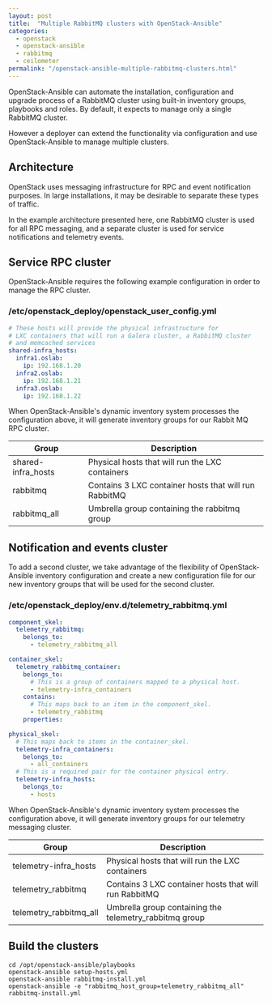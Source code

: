```yaml
---
layout: post
title:  "Multiple RabbitMQ clusters with OpenStack-Ansible"
categories:
  - openstack
  - openstack-ansible
  - rabbitmq
  - ceilometer
permalink: "/openstack-ansible-multiple-rabbitmq-clusters.html"
---
```

OpenStack-Ansible can automate the installation, configuration and upgrade process of a RabbitMQ cluster using built-in inventory groups, playbooks and roles. By default, it expects to manage only a single RabbitMQ cluster.

However a deployer can extend the functionality via configuration and use OpenStack-Ansible to manage multiple clusters.

## Architecture

OpenStack uses messaging infrastructure for RPC and event notification purposes. In large installations, it may be desirable to separate these types of traffic.

In the example architecture presented here, one RabbitMQ cluster is used for all RPC messaging, and a separate cluster is used for service notifications and telemetry events.

## Service RPC cluster

OpenStack-Ansible requires the following example configuration in order to manage the RPC cluster.

### /etc/openstack_deploy/openstack_user_config.yml

```yaml
# These hosts will provide the physical infrastructure for
# LXC containers that will run a Galera cluster, a RabbitMQ cluster
# and memcached services
shared-infra_hosts:
  infra1.oslab:
    ip: 192.168.1.20
  infra2.oslab:
    ip: 192.168.1.21
  infra3.oslab:
    ip: 192.168.1.22
```

When OpenStack-Ansible's dynamic inventory system processes the configuration above, it will generate inventory groups for our Rabbit MQ RPC cluster.

| Group | Description |
| --- | --- |
| shared-infra_hosts | Physical hosts that will run the LXC containers |
| rabbitmq | Contains 3 LXC container hosts that will run RabbitMQ |
| rabbitmq_all | Umbrella group containing the rabbitmq group |


## Notification and events cluster

To add a second cluster, we take advantage of the flexibility of OpenStack-Ansible inventory configuration and create a new configuration file for our new inventory groups that will be used for the second cluster.

### /etc/openstack_deploy/env.d/telemetry_rabbitmq.yml

```yaml
component_skel:
  telemetry_rabbitmq:
    belongs_to:
      - telemetry_rabbitmq_all

container_skel:
  telemetry_rabbitmq_container:
    belongs_to:
      # This is a group of containers mapped to a physical host.
      - telemetry-infra_containers
    contains:
      # This maps back to an item in the component_skel.
      - telemetry_rabbitmq
    properties:

physical_skel:
  # This maps back to items in the container_skel.
  telemetry-infra_containers:
    belongs_to:
      - all_containers
  # This is a required pair for the container physical entry.
  telemetry-infra_hosts:
    belongs_to:
      - hosts
```

When OpenStack-Ansible's dynamic inventory system processes the configuration above, it will generate inventory groups for our telemetry messaging cluster.

| Group | Description |
| --- | --- |
| telemetry-infra_hosts | Physical hosts that will run the LXC containers |
| telemetry_rabbitmq | Contains 3 LXC container hosts that will run RabbitMQ |
| telemetry_rabbitmq_all | Umbrella group containing the telemetry_rabbitmq group |

## Build the clusters

```shell
cd /opt/openstack-ansible/playbooks
openstack-ansible setup-hosts.yml
openstack-ansible rabbitmq-install.yml
openstack-ansible -e "rabbitmq_host_group=telemetry_rabbitmq_all" rabbitmq-install.yml
```